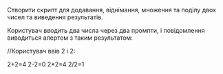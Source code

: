 Створити скрипт для додавання, віднімання, множення та поділу двох чисел та 
виведення результатів.

Користувач вводить два числа через два промпти, і повідомлення виводиться 
алертом з таким результатом:

//Користувач ввів 2 і 2:

2+2=4
2-2=0
2*2=4
2/2=1
